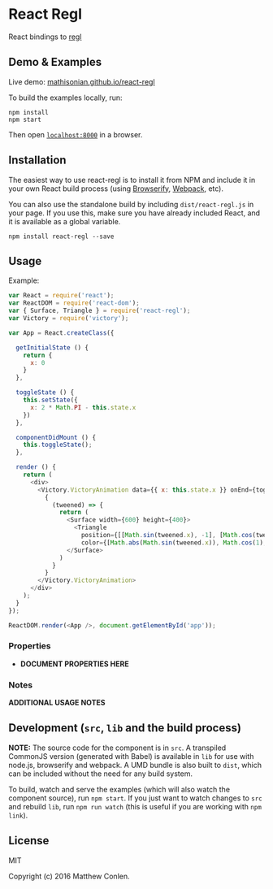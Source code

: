 # React Regl

React bindings to [regl](https://github.com/mikolalysenko/regl)

## Demo & Examples

Live demo: [mathisonian.github.io/react-regl](http://mathisonian.github.io/react-regl/)

To build the examples locally, run:

```
npm install
npm start
```

Then open [`localhost:8000`](http://localhost:8000) in a browser.


## Installation

The easiest way to use react-regl is to install it from NPM and include it in your own React build process (using [Browserify](http://browserify.org), [Webpack](http://webpack.github.io/), etc).

You can also use the standalone build by including `dist/react-regl.js` in your page. If you use this, make sure you have already included React, and it is available as a global variable.

```
npm install react-regl --save
```


## Usage

Example:

```js
var React = require('react');
var ReactDOM = require('react-dom');
var { Surface, Triangle } = require('react-regl');
var Victory = require('victory');

var App = React.createClass({

  getInitialState () {
    return {
      x: 0
    }
  },

  toggleState () {
    this.setState({
      x: 2 * Math.PI - this.state.x
    })
  },

  componentDidMount () {
    this.toggleState();
  },

  render () {
    return (
      <div>
        <Victory.VictoryAnimation data={{ x: this.state.x }} onEnd={toggleState}>
          {
            (tweened) => {
              return (
                <Surface width={600} height={400}>
                  <Triangle
                    position={[[Math.sin(tweened.x), -1], [Math.cos(tweened.x), 1], [1, Math.sin(tweened.x)]]}
                    color={[Math.abs(Math.sin(tweened.x)), Math.cos(1), tweened.x, 1]} />
                </Surface>
              )
            }
          }
        </Victory.VictoryAnimation>
      </div>
    );
  }
});

ReactDOM.render(<App />, document.getElementById('app'));
```

### Properties

* __DOCUMENT PROPERTIES HERE__

### Notes

__ADDITIONAL USAGE NOTES__


## Development (`src`, `lib` and the build process)

**NOTE:** The source code for the component is in `src`. A transpiled CommonJS version (generated with Babel) is available in `lib` for use with node.js, browserify and webpack. A UMD bundle is also built to `dist`, which can be included without the need for any build system.

To build, watch and serve the examples (which will also watch the component source), run `npm start`. If you just want to watch changes to `src` and rebuild `lib`, run `npm run watch` (this is useful if you are working with `npm link`).

## License

MIT

Copyright (c) 2016 Matthew Conlen.
